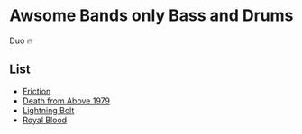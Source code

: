 # Awsome Bands only Bass and Drums

Duo :fire:

## List

- [Friction](http://friction-officialsite.com/)
- [Death from Above 1979](http://www.deathfromabove1979.com/)
- [Lightning Bolt](http://laserbeast.com/)
- [Royal Blood](http://royalbloodband.com/)